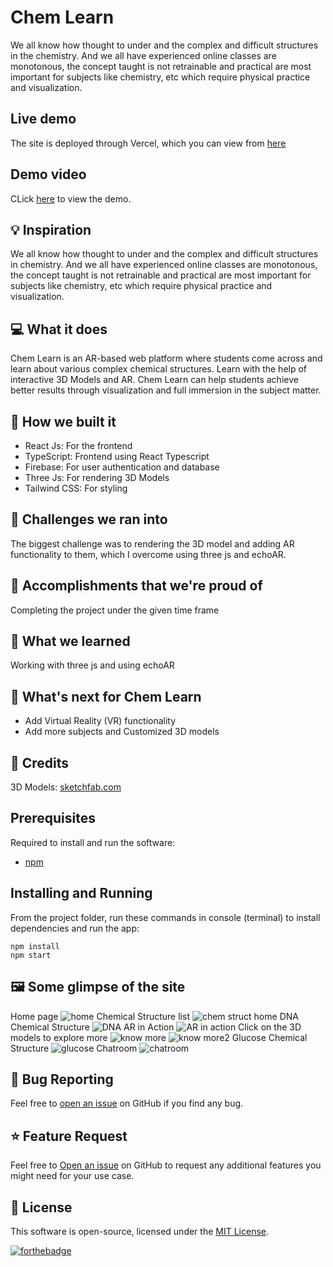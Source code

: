 # Chem Learn

We all know how thought to under and the complex and difficult structures in the chemistry. And we all have experienced online classes are monotonous, the concept taught is not retrainable and practical are most important for subjects like chemistry, etc which require physical practice and visualization.

## Live demo

The site is deployed through Vercel, which you can view from [here](https://chemfun.vercel.app/)

## Demo video

CLick [here](https://youtu.be/J55ECEvlyao) to view the demo.

## 💡 Inspiration

We all know how thought to under and the complex and difficult structures in chemistry. And we all have experienced online classes are monotonous, the concept taught is not retrainable and practical are most important for subjects like chemistry, etc which require physical practice and visualization.

## 💻 What it does

Chem Learn is an AR-based web platform where students come across and learn about various complex chemical structures. Learn with the help of interactive 3D Models and AR. Chem Learn can help students achieve better results through visualization and full immersion in the subject matter.

## 🔨 How we built it

- React Js: For the frontend
- TypeScript: Frontend using React Typescript
- Firebase: For user authentication and database
- Three Js: For rendering 3D Models
- Tailwind CSS: For styling

## 🧠 Challenges we ran into

The biggest challenge was to rendering the 3D model and adding AR functionality to them, which I overcome using three js and echoAR.

## 🏅 Accomplishments that we're proud of

Completing the project under the given time frame

## 📖 What we learned

Working with three js and using echoAR

## 🚀 What's next for Chem Learn

- Add Virtual Reality (VR) functionality
- Add more subjects and Customized 3D models

## 🤝 Credits

3D Models: [sketchfab.com](https://sketchfab.com)

## Prerequisites

Required to install and run the software:

- [npm](https://www.npmjs.com/get-npm)

## Installing and Running

From the project folder, run these commands in console (terminal) to install dependencies and run the app:

```
npm install
npm start
```

## 🖼️ Some glimpse of the site

Home page
![home](https://user-images.githubusercontent.com/64153988/134549525-69d39b30-7550-4911-9227-8b9f3261d125.png)
Chemical Structure list
![chem struct home](https://user-images.githubusercontent.com/64153988/134549579-a922c249-6305-476d-b47f-86a40cb8b898.png)
DNA Chemical Structure
![DNA](https://user-images.githubusercontent.com/64153988/134549624-62b782ae-3f8c-46ca-851f-225ce20b4325.png)
AR in Action
![AR in action](https://user-images.githubusercontent.com/64153988/134549672-3779f3ce-f6f2-4906-a430-e76a5af35b89.png)
Click on the 3D models to explore more
![know more](https://user-images.githubusercontent.com/64153988/134549907-1399b0ba-d335-437e-947e-ed079fbce407.png)
![know more2](https://user-images.githubusercontent.com/64153988/134549918-e97c94b1-b750-43ee-a46d-7ca1d0305904.png)
Glucose Chemical Structure
![glucose](https://user-images.githubusercontent.com/64153988/134549956-446d245d-e7e7-4314-a88f-1e7acec4318e.png)
Chatroom
![chatroom](https://user-images.githubusercontent.com/64153988/134550039-76e879f3-5040-4d6a-9047-489c9682e2ad.png)

## 🐛 Bug Reporting

Feel free to [open an issue](https://github.com/Harshal0902/ChemLearn/issues) on GitHub if you find any bug.

## ⭐ Feature Request

Feel free to [Open an issue](https://github.com/Harshal0902/ChemLearn/issues) on GitHub to request any additional features you might need for your use case.

## 📜 License

This software is open-source, licensed under the [MIT License](https://github.com/Harshal0902/ChemLearn/blob/main/LICENSE).

[![forthebadge](https://forthebadge.com/images/badges/built-with-love.svg)](https://github.com/Harshal0902)
